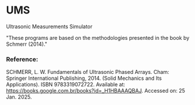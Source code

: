 # UMS
Ultrasonic Measurements Simulator

"These programs are based on the methodologies presented in the book by Schmerr (2014)."

### Reference:

SCHMERR, L. W. Fundamentals of Ultrasonic Phased Arrays. Cham: Springer International Publishing, 2014. (Solid Mechanics and Its Applications). ISBN 9783319072722. Available at: https://books.google.com.br/books?id=_H1HBAAAQBAJ. Accessed on: 25 Jan. 2025.
